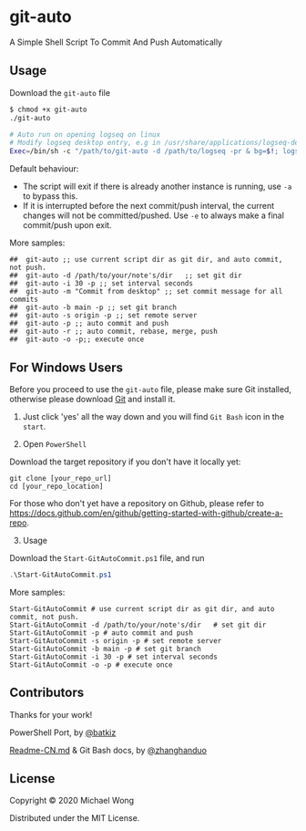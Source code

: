 # git-auto

A Simple Shell Script To Commit And Push Automatically


## Usage

Download the `git-auto` file

```sh
$ chmod +x git-auto
./git-auto
```

```sh
# Auto run on opening logseq on linux
# Modify logseq desktop entry, e.g in /usr/share/applications/logseq-desktop.desktop
Exec=/bin/sh -c "/path/to/git-auto -d /path/to/logseq -pr & bg=$!; logseq; kill $bg"
```

Default behaviour:
- The script will exit if there is already another instance is running, use `-a` to bypass this.
- If it is interrupted before the next commit/push interval, the current changes will not be committed/pushed. Use `-e` to always make a final commit/push upon exit.

More samples:

```
##  git-auto ;; use current script dir as git dir, and auto commit, not push.
##  git-auto -d /path/to/your/note's/dir   ;; set git dir
##  git-auto -i 30 -p ;; set interval seconds
##  git-auto -m "Commit from desktop" ;; set commit message for all commits
##  git-auto -b main -p ;; set git branch
##  git-auto -s origin -p ;; set remote server
##  git-auto -p ;; auto commit and push
##  git-auto -r ;; auto commit, rebase, merge, push
##  git-auto -o -p;; execute once
```

## For Windows Users

Before you proceed to use the `git-auto` file, please make sure Git installed, otherwise please download [Git](https://github.com/git-for-windows/git/releases/download/v2.30.1.windows.1/Git-2.30.1-64-bit.exe) and install it.

1. Just click 'yes' all the way down and you will find `Git Bash` icon in the `start`.

2. Open `PowerShell`

Download the target repository if you don't have it locally yet:

```
git clone [your_repo_url]
cd [your_repo_location]
```

For those who don't yet have a repository on Github, please refer to https://docs.github.com/en/github/getting-started-with-github/create-a-repo.

3. Usage

Download the `Start-GitAutoCommit.ps1` file, and run

```powershell
.\Start-GitAutoCommit.ps1
```

More samples:

```
Start-GitAutoCommit # use current script dir as git dir, and auto commit, not push.
Start-GitAutoCommit -d /path/to/your/note's/dir   # set git dir
Start-GitAutoCommit -p # auto commit and push
Start-GitAutoCommit -s origin -p # set remote server
Start-GitAutoCommit -b main -p # set git branch
Start-GitAutoCommit -i 30 -p # set interval seconds
Start-GitAutoCommit -o -p # execute once
```

## Contributors

Thanks for your work!

PowerShell Port, by [@batkiz](https://github.com/batkiz)

[Readme-CN.md](https://github.com/defclass/git-auto/blob/master/Readme-CN.md) & Git Bash docs, by [@zhanghanduo](https://github.com/zhanghanduo)

## License

Copyright © 2020 Michael Wong

Distributed under the MIT License.
